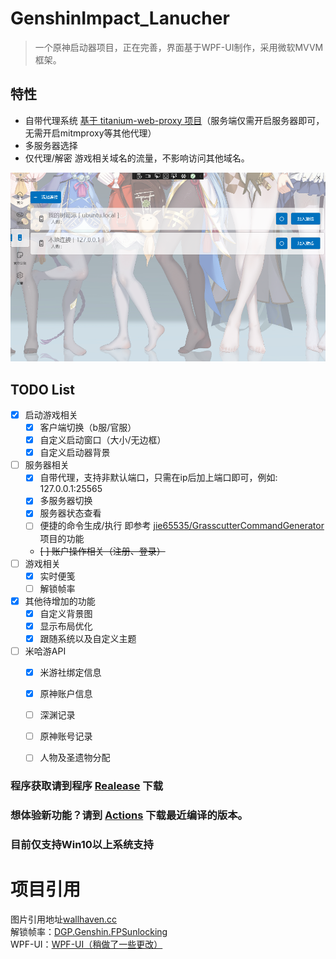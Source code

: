 # GenshinImpact_Lanucher
> 一个原神启动器项目，正在完善，界面基于WPF-UI制作，采用微软MVVM框架。

## 特性

 + 自带代理系统 [基于 titanium-web-proxy 项目](https://github.com/justcoding121/titanium-web-proxy)（服务端仅需开启服务器即可，无需开启mitmproxy等其他代理）
 + 多服务器选择
 + 仅代理/解密 游戏相关域名的流量，不影响访问其他域名。

![](Preview/server.png)



## TODO List
  - [x] 启动游戏相关
    - [x] 客户端切换（b服/官服）
    - [x] 自定义启动窗口（大小/无边框）  
    - [x] 自定义启动器背景
  - [ ] 服务器相关
    - [x] 自带代理，支持非默认端口，只需在ip后加上端口即可，例如: 127.0.0.1:25565
    - [x] 多服务器切换
    - [x] 服务器状态查看
    - [ ] 便捷的命令生成/执行 即参考 [jie65535/GrasscutterCommandGenerator](https://github.com/jie65535/GrasscutterCommandGenerator) 项目的功能
    - ~~[ ] 账户操作相关（注册、登录）~~
  - [ ] 游戏相关
    - [x] 实时便笺
    - [ ] 解锁帧率
  - [x] 其他待增加的功能
    - [x] 自定义背景图
    - [x] 显示布局优化
    - [x] 跟随系统以及自定义主题
  - [ ] 米哈游API
    - [x] 米游社绑定信息
    - [x] 原神账户信息
    - [ ] 深渊记录
    - [ ] 原神账号记录
    - [ ] 人物及圣遗物分配


### 程序获取请到程序 [Realease](https://github.com/123456fsdaf/GenshinImpact_Lanucher/releases) 下载
### 想体验新功能？请到 [Actions](https://github.com/123456fsdaf/GenshinImpact_Lanucher/actions) 下载最近编译的版本。

### 目前仅支持Win10以上系统支持


# 项目引用
图片引用地址[wallhaven.cc](https://wallhaven.cc/w/3z9wv3)
<br/>
解锁帧率：[DGP.Genshin.FPSunlocking](https://github.com/DGP-Studio/DGP.Genshin.FPSUnlocking)
<br/>
WPF-UI：[WPF-UI（稍做了一些更改）](https://github.com/lepoco/wpfui)
